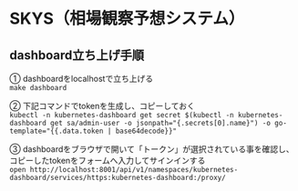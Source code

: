 # SKYS（相場観察予想システム）

## dashboard立ち上げ手順

① dashboardをlocalhostで立ち上げる  
`make dashboard`

② 下記コマンドでtokenを生成し、コピーしておく  
`kubectl -n kubernetes-dashboard get secret $(kubectl -n kubernetes-dashboard get sa/admin-user -o jsonpath="{.secrets[0].name}") -o go-template="{{.data.token | base64decode}}"`

③ dashboardをブラウザで開いて「トークン」が選択されている事を確認し、コピーしたtokenをフォームへ入力してサインインする  
`open http://localhost:8001/api/v1/namespaces/kubernetes-dashboard/services/https:kubernetes-dashboard:/proxy/`